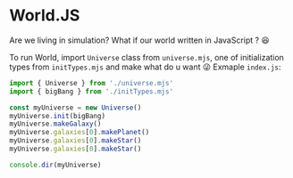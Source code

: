 # World.JS
Are we living in simulation? What if our world written in JavaScript ? 😆

To run World, import `Universe` class from `universe.mjs`, one of initialization types from `initTypes.mjs` and make what do u want 😜
Exmaple `index.js`:
```js
import { Universe } from './universe.mjs'
import { bigBang } from './initTypes.mjs'

const myUniverse = new Universe()
myUniverse.init(bigBang)
myUniverse.makeGalaxy()
myUniverse.galaxies[0].makePlanet()
myUniverse.galaxies[0].makeStar()
myUniverse.galaxies[0].makeStar()

console.dir(myUniverse)
```

